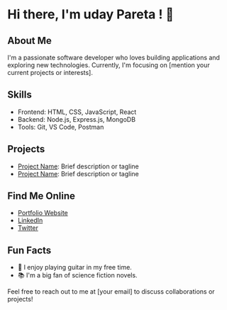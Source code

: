# Hi there, I'm uday Pareta ! 👋

## About Me
I'm a passionate software developer who loves building applications and exploring new technologies. Currently, I'm focusing on [mention your current projects or interests].

## Skills
- Frontend: HTML, CSS, JavaScript, React
- Backend: Node.js, Express.js, MongoDB
- Tools: Git, VS Code, Postman

## Projects
- [Project Name](link): Brief description or tagline
- [Project Name](link): Brief description or tagline

## Find Me Online
- [Portfolio Website](link)
- [LinkedIn](link)
- [Twitter](link)

## Fun Facts
- 🎵 I enjoy playing guitar in my free time.
- 📚 I'm a big fan of science fiction novels.

Feel free to reach out to me at [your email] to discuss collaborations or projects!

<!-- Add any badges or additional sections as needed -->
